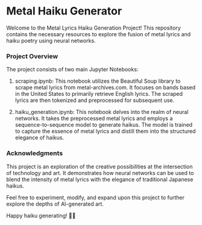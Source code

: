 # Metal Haiku Generator

Welcome to the Metal Lyrics Haiku Generation Project! This repository contains the necessary resources to explore the fusion of metal lyrics and haiku poetry using neural networks.

### Project Overview
The project consists of two main Jupyter Notebooks:

1) scraping.ipynb: This notebook utilizes the Beautiful Soup library to scrape metal lyrics from metal-archives.com. It focuses on bands based in the United States to primarily retrieve English lyrics. The scraped lyrics are then tokenized and preprocessed for subsequent use.

2) haiku_generation.ipynb: This notebook delves into the realm of neural networks. It takes the preprocessed metal lyrics and employs a sequence-to-sequence model to generate haikus. The model is trained to capture the essence of metal lyrics and distill them into the structured elegance of haikus.

### Acknowledgments

This project is an exploration of the creative possibilities at the intersection of technology and art. It demonstrates how neural networks can be used to blend the intensity of metal lyrics with the elegance of traditional Japanese haikus.

Feel free to experiment, modify, and expand upon this project to further explore the depths of AI-generated art.

Happy haiku generating! 🤘📜
